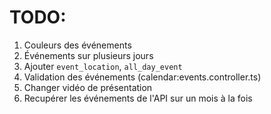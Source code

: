 # TODO:

1. Couleurs des événements
1. Événements sur plusieurs jours
1. Ajouter `event_location`, `all_day_event`
1. Validation des événements (calendar:events.controller.ts)
1. Changer vidéo de présentation
1. Recupérer les événements de l'API sur un mois à la fois